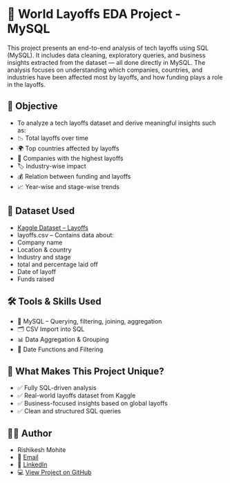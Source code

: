 # 🧠 World Layoffs EDA Project - MySQL

This project presents an end-to-end analysis of tech layoffs using SQL (MySQL). It includes data cleaning, exploratory queries, and business insights extracted from the dataset — all done directly in MySQL. The analysis focuses on understanding which companies, countries, and industries have been affected most by layoffs, and how funding plays a role in the layoffs.


## 📌 Objective
- To analyze a tech layoffs dataset and derive meaningful insights such as:
- 📉 Total layoffs over time
- 🌍 Top countries affected by layoffs
- 🏢 Companies with the highest layoffs
- 🏷️ Industry-wise impact
- 💰 Relation between funding and layoffs
- 📈 Year-wise and stage-wise trends

## 📁 Dataset Used
- [Kaggle Dataset – Layoffs](https://www.kaggle.com/datasets/swaptr/layoffs-2022)
- layoffs.csv – Contains data about:
- Company name
- Location & country
- Industry and stage
- total and percentage laid off
- Date of layoff
- Funds raised 

## 🛠️ Tools & Skills Used
- 🐬 MySQL – Querying, filtering, joining, aggregation
- 🗂️ CSV Import into SQL
- 📊 Data Aggregation & Grouping
- 📅 Date Functions and Filtering

## 📌 What Makes This Project Unique?
- ✅ Fully SQL-driven analysis
- ✅ Real-world layoffs dataset from Kaggle
- ✅ Business-focused insights based on global layoffs
- ✅ Clean and structured SQL queries


## 🙋‍♂️ Author
- Rishikesh Mohite
- 📧 [Email](rishikeshmohite82@gmail.com)
- 🔗 [LinkedIn](www.linkedin.com/in/rishikeshmohite)
- 💻 [View Project on GitHub](https://github.com/rishikesh-272/world-layoffs-EDA-MySQL)


